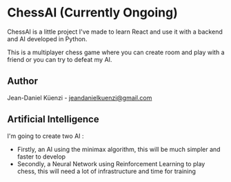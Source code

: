 # ChessAI (Currently Ongoing)

ChessAI is a little project I've made to learn React and use it with a backend and AI developed in Python. 

This is a multiplayer chess game where you can create room and play with a friend or you can try to defeat my AI.

## Author

Jean-Daniel Küenzi - jeandanielkuenzi@gmail.com

## Artificial Intelligence

I'm going to create two AI : 
- Firstly, an AI using the minimax algorithm, this will be much simpler and faster to develop
- Secondly, a Neural Network using Reinforcement Learning to play chess, this will need a lot of infrastructure and time for training
